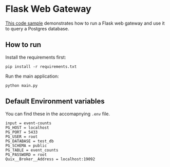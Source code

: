 # Flask Web Gateway

[This code sample](https://github.com/quixio/quix-samples/tree/develop/python/sources/web_api_gateway) demonstrates how to run a Flask web gateway and use it to query a Postgres database.

## How to run

Install the requirements first:

`pip install -r requirements.txt`

Run the main application:

`python main.py`

## Default Environment variables

You can find these in the accomapnying `.env` file.

```
input = event-counts
PG_HOST = localhost
PG_PORT = 5433
PG_USER = root
PG_DATABASE = test_db
PG_SCHEMA = public
PG_TABLE = event_counts
PG_PASSWORD = root
Quix__Broker__Address = localhost:19092
```



